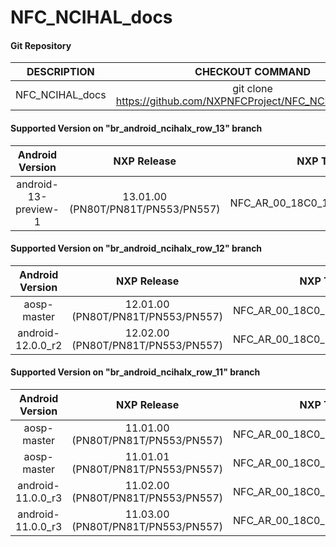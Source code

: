# NFC_NCIHAL_docs


#### Git Repository

| DESCRIPTION        | CHECKOUT COMMAND          |
| :-------------: |:-------------:| 
| NFC_NCIHAL_docs    |  git clone https://github.com/NXPNFCProject/NFC_NCIHAL_docs.git |





#### Supported Version on "br_android_ncihalx_row_13" branch
| Android Version        | NXP Release          | NXP Tag  |
| :-------------: |:---------------------:| :-----:|
| android-13-preview-1              |  13.01.00 (PN80T/PN81T/PN553/PN557) |  NFC_AR_00_18C0_13.01.00_OpnSrc |







#### Supported Version on "br_android_ncihalx_row_12" branch
| Android Version        | NXP Release          | NXP Tag  |
| :-------------: |:---------------------:| :-----:|
| aosp-master                |  12.01.00 (PN80T/PN81T/PN553/PN557) |  NFC_AR_00_18C0_12.01.00_OpnSrc  |
| android-12.0.0_r2              |  12.02.00 (PN80T/PN81T/PN553/PN557) |  NFC_AR_00_18C0_12.02.00_OpnSrc |





#### Supported Version on "br_android_ncihalx_row_11" branch
| Android Version        | NXP Release          | NXP Tag  |
| :-------------: |:---------------------:| :-----:|
| aosp-master                |  11.01.00 (PN80T/PN81T/PN553/PN557) |  NFC_AR_00_18C0_11.01.00_OpnSrc  |
| aosp-master              |  11.01.01 (PN80T/PN81T/PN553/PN557) |  NFC_AR_00_18C0_11.01.01_OpnSrc |
| android-11.0.0_r3              |  11.02.00 (PN80T/PN81T/PN553/PN557) |  NFC_AR_00_18C0_11.02.00_OpnSrc |
| android-11.0.0_r3              |  11.03.00 (PN80T/PN81T/PN553/PN557) |  NFC_AR_00_18C0_11.03.00_OpnSrc |








